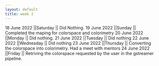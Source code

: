 ```yaml
---
layout: default
title: week 2
---
```



18 June 2022 ||Saturday       ||  Did Nothing.
19 June 2022 ||Sunday       ||  Completed the maping for colorspace and colorimetry
20 June 2022 ||Monday       ||  Did nothing.
21 June 2022 ||Tuesday       ||  Did nothing
22 June 2022 ||Wednesday       || Did nothing
23 June 2022 ||Thursday       ||  Converting the colorspace into colorimetry. Had a meet with mentors
24 June 2022 ||Friday       ||  Retriving the colorspace requested by the user in the gstreamer pipeline.
